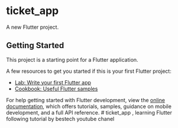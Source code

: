 # ticket_app

A new Flutter project.

## Getting Started

This project is a starting point for a Flutter application.

A few resources to get you started if this is your first Flutter project:

- [Lab: Write your first Flutter app](https://docs.flutter.dev/get-started/codelab)
- [Cookbook: Useful Flutter samples](https://docs.flutter.dev/cookbook)

For help getting started with Flutter development, view the
[online documentation](https://docs.flutter.dev/), which offers tutorials,
samples, guidance on mobile development, and a full API reference.
#   t i c k e t _ a p p   ,   l e a r n i n g   F l u t t e r   f o l l o w i n g   t u t o r i a l   b y   b e s t e c h   y o u t u b e   c h a n e l  
 